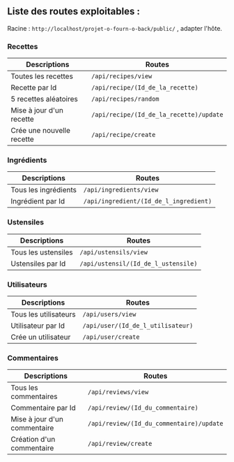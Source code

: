 ## Liste des routes exploitables : 

Racine : ```http://localhost/projet-o-fourn-o-back/public/``` , adapter l'hôte.


### Recettes

| Descriptions              | Routes                                      |
| ------------------------- | ------------------------------------------- |
| Toutes les recettes       | ```/api/recipes/view```                     |
| Recette par Id            | ```/api/recipe/(Id_de_la_recette)```        |
| 5 recettes aléatoires     | ```/api/recipes/random```                   |
| Mise à jour d'un recette  | ```/api/recipe/(Id_de_la_recette)/update``` |
| Crée une nouvelle recette | ```/api/recipe/create```                    |


### Ingrédients

| Descriptions         | Routes                                     |
| -------------------- | ------------------------------------------ |
| Tous les ingrédients | ```/api/ingredients/view```                |
| Ingrédient par Id    | ```/api/ingredient/(Id_de_l_ingredient)``` |

### Ustensiles

| Descriptions        | Routes                                  |
| ------------------- | --------------------------------------- |
| Tous les ustensiles | ```/api/ustensils/view```               |
| Ustensiles par Id   | ```/api/ustensil/(Id_de_l_ustensile)``` |

### Utilisateurs

| Descriptions          | Routes                                |
| --------------------- | ------------------------------------- |
| Tous les utilisateurs | ```/api/users/view```                 |
| Utilisateur par Id    | ```/api/user/(Id_de_l_utilisateur)``` |
| Crée un utilisateur   | ```/api/user/create```                |

### Commentaires

| Descriptions                 | Routes                                       |
| ---------------------------- | -------------------------------------------- |
| Tous les commentaires        | ```/api/reviews/view```                      |
| Commentaire par Id           | ```/api/review/(Id_du_commentaire)```        |
| Mise à jour d'un commentaire | ```/api/review/(Id_du_commentaire)/update``` |
| Création d'un commentaire    | ```/api/review/create```                     |